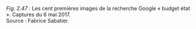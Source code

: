 *Fig. 2.47 :* Les cent premières images de la recherche Google « budget état ». Captures du 6 mai 2017.  
Source : Fabrice Sabatier.